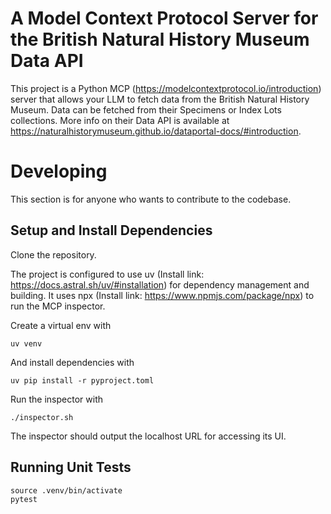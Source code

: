 # A Model Context Protocol Server for the British Natural History Museum Data API

This project is a Python MCP (https://modelcontextprotocol.io/introduction) server that allows your LLM to fetch data
from the British Natural History Museum. Data can be fetched from their Specimens or Index Lots collections. More info 
on their Data API is available at https://naturalhistorymuseum.github.io/dataportal-docs/#introduction.

# Developing

This section is for anyone who wants to contribute to the codebase.

## Setup and Install Dependencies

Clone the repository.

The project is configured to use uv (Install link: https://docs.astral.sh/uv/#installation) for dependency management 
and building.
It uses npx (Install link: https://www.npmjs.com/package/npx) to run the MCP inspector.  

Create a virtual env with

```shell
uv venv
```

And install dependencies with

```shell
uv pip install -r pyproject.toml
```

Run the inspector with
```shell
./inspector.sh
```
The inspector should output the localhost URL for accessing its UI.
## Running Unit Tests

```shell
source .venv/bin/activate
pytest
```